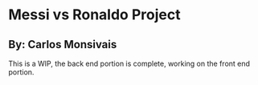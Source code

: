 # Messi vs Ronaldo Project
## By: Carlos Monsivais
This is a WIP, the back end portion is complete, working on the front end portion.
